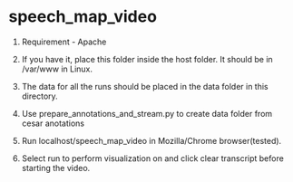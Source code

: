 speech_map_video
================

1. Requirement - Apache 

2. If you have it, place this folder inside the host folder. It should be in /var/www in Linux. 

3. The data for all the runs should be placed in the data folder in this directory. 

4. Use prepare_annotations_and_stream.py to create data folder from cesar anotations

5. Run localhost/speech_map_video in Mozilla/Chrome browser(tested). 

6. Select run to perform visualization on and click clear transcript before starting the video.
